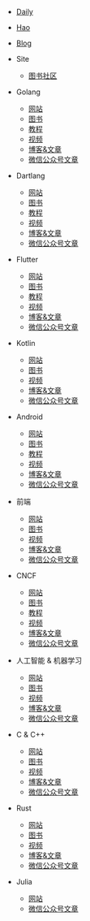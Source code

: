 * [Daily](nav/daily.md)
* [Hao](nav/hao.md)
* [Blog](nav/blog.md)

* Site
  * [图书社区](nav/site/bookstore.md)

* Golang

  * [网站](golang/sites.md)
  * [图书](golang/books.md)
  * [教程](golang/course.md)
  * [视频](golang/videos.md)
  * [博客&文章](golang/articles.md)
  * [微信公众号文章](golang/weixin.md)

* Dartlang

  * [网站](dartlang/sites.md)
  * [图书](dartlang/books.md)
  * [教程](dartlang/course.md)
  * [视频](dartlang/videos.md)
  * [博客&文章](dartlang/articles.md)
  * [微信公众号文章](dartlang/weixin.md)

* Flutter

  * [网站](flutter/sites.md)
  * [图书](flutter/books.md)
  * [教程](flutter/course.md)
  * [视频](flutter/videos.md)
  * [博客&文章](flutter/articles.md)
  * [微信公众号文章](flutter/weixin.md)

* Kotlin

  * [网站](kotlin/sites.md)
  * [图书](kotlin/books.md)
  * [视频](kotlin/videos.md)
  * [博客&文章](kotlin/articles.md)
  * [微信公众号文章](kotlin/weixin.md)

* Android

  * [网站](android/sites.md)
  * [图书](android/books.md)
  * [教程](android/course.md)
  * [视频](android/videos.md)
  * [博客&文章](android/articles.md)
  * [微信公众号文章](android/weixin.md)

* 前端

  * [网站](front/sites.md)
  * [图书](front/books.md)
  * [视频](front/videos.md)
  * [博客&文章](front/articles.md)
  * [微信公众号文章](front/weixin.md)

* CNCF

  * [网站](cncf/sites.md)
  * [图书](cncf/books.md)
  * [教程](cncf/course.md)
  * [视频](cncf/videos.md)
  * [博客&文章](cncf/articles.md)
  * [微信公众号文章](cncf/weixin.md)

* 人工智能 & 机器学习

  * [网站](deeplearning/sites.md)
  * [图书](deeplearning/books.md)
  * [视频](deeplearning/videos.md)
  * [博客&文章](deeplearning/articles.md)
  * [微信公众号文章](deeplearning/weixin.md)

* C & C++

  * [网站](c-c++/sites.md)
  * [图书](c-c++/books.md)
  * [视频](c-c++/videos.md)
  * [博客&文章](c-c++/articles.md)
  * [微信公众号文章](c-c++/weixin.md)

* Rust

  * [网站](rust/sites.md)
  * [图书](rust/books.md)
  * [视频](rust/videos.md)
  * [博客&文章](rust/articles.md)
  * [微信公众号文章](rust/weixin.md)

* Julia

  * [网站](julia/sites.md)
  * [微信公众号文章](julia/weixin.md)